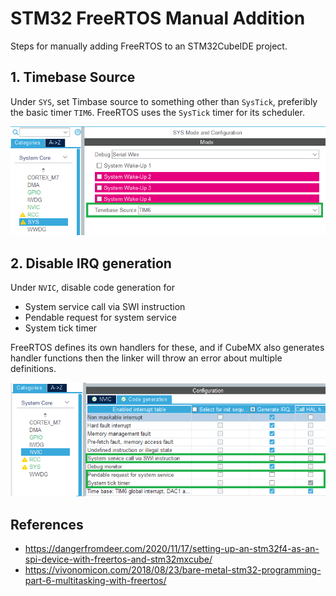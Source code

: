 # STM32 FreeRTOS Manual Addition

Steps for manually adding FreeRTOS to an STM32CubeIDE project.

## 1. Timebase Source
Under `SYS`, set Timbase source to something other than `SysTick`, preferibly the basic timer `TIM6`. FreeRTOS uses the `SysTick` timer for its scheduler.

![systick](Documentation/Images/01_sys_tim_source.png)

## 2. Disable IRQ generation
Under `NVIC`, disable code generation for 

* System service call via SWI instruction
* Pendable request for system service
* System tick timer

FreeRTOS defines its own handlers for these, and if CubeMX also generates handler functions then the linker will throw an error about multiple definitions.

![no irq](Documentation/Images/02_nvic_no_irq.png)


## References
* https://dangerfromdeer.com/2020/11/17/setting-up-an-stm32f4-as-an-spi-device-with-freertos-and-stm32mxcube/
* https://vivonomicon.com/2018/08/23/bare-metal-stm32-programming-part-6-multitasking-with-freertos/
